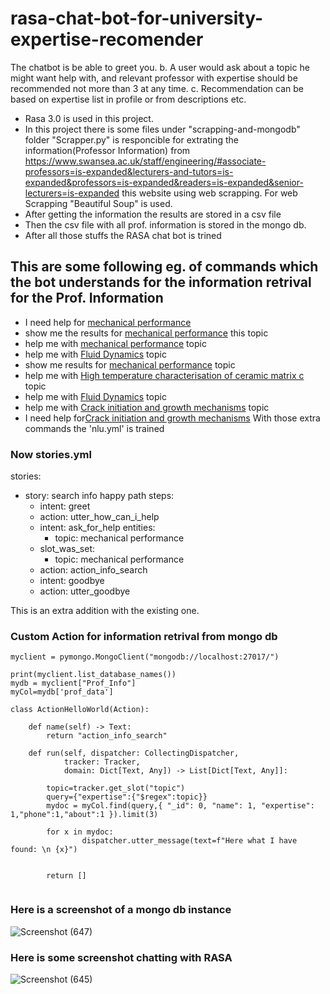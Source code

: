 # rasa-chat-bot-for-university-expertise-recomender
The chatbot is be able to greet you. b. A user would ask about a topic he might want help with, and relevant professor with expertise should be recommended not more than 3 at any time. c. Recommendation can be based on expertise list in profile or from descriptions etc.
* Rasa 3.0 is used in this project.
* In this project there is some files under "scrapping-and-mongodb" folder "Scrapper.py" is responcible for extrating the information(Professor Information) from https://www.swansea.ac.uk/staff/engineering/#associate-professors=is-expanded&lecturers-and-tutors=is-expanded&professors=is-expanded&readers=is-expanded&senior-lecturers=is-expanded
this website using web scrapping. For web Scrapping "Beautiful Soup" is used.
* After getting the information the results are stored in a csv file
* Then the csv file with all prof. information is stored in the mongo db.
* After all those stuffs the RASA chat bot is trined

## This are some following eg. of commands which the bot understands for the information retrival for the Prof. Information
   * I need help for [mechanical performance](topic)
   * show me the results for [mechanical performance](topic) this topic
   * help me with [mechanical performance](topic) topic
   * help me with [Fluid Dynamics](topic) topic
   * show me results for [mechanical performance](topic) topic
   * help me with [High temperature characterisation of ceramic matrix c](topic) topic
   * help me with [Fluid Dynamics](topic) topic
   * help me with [Crack initiation and growth mechanisms](topic) topic
   * I need help for[Crack initiation and growth mechanisms](topic)
 With those extra commands the 'nlu.yml' is trained
 
 ### Now stories.yml

stories:
- story: search info happy path
  steps: 
  - intent: greet
  - action: utter_how_can_i_help
  - intent: ask_for_help
    entities:
      - topic: mechanical performance
  - slot_was_set:
      - topic: mechanical performance
  - action: action_info_search
  - intent: goodbye
  - action: utter_goodbye

This is an extra addition with the existing one.

### Custom Action for information retrival from mongo db
```
myclient = pymongo.MongoClient("mongodb://localhost:27017/")

print(myclient.list_database_names())
mydb = myclient["Prof_Info"]
myCol=mydb['prof_data']

class ActionHelloWorld(Action):

    def name(self) -> Text:
        return "action_info_search"

    def run(self, dispatcher: CollectingDispatcher,
            tracker: Tracker,
            domain: Dict[Text, Any]) -> List[Dict[Text, Any]]:

        topic=tracker.get_slot("topic")
        query={"expertise":{"$regex":topic}}
        mydoc = myCol.find(query,{ "_id": 0, "name": 1, "expertise": 1,"phone":1,"about":1 }).limit(3)

        for x in mydoc:
                dispatcher.utter_message(text=f"Here what I have found: \n {x}")
           

        return []
        
```
### Here is a screenshot of a mongo db instance
![Screenshot (647)](https://user-images.githubusercontent.com/67363661/154317780-8ad466ff-b9ff-47d7-b6f2-8d8e2f2884b3.png)
 
### Here is some screenshot chatting with RASA

![Screenshot (645)](https://user-images.githubusercontent.com/67363661/154316929-ad3abbd0-8b3f-4dcc-b29f-55e2986b48d7.png)

